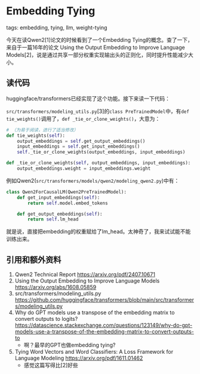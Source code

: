 Embedding Tying
===============

tags: embedding, tying, llm, weight-tying

今天在读Qwen2[1]论文的时候看到了一个Embedding Tying的概念。查了一下，来自于一篇16年的论文 Using the Output Embedding to Improve Language Models[2]，说是通过共享一部分权重实现输出头的正则化，同时提升性能减少大小。

## 读代码

huggingface/transformers已经实现了这个功能。接下来读一下代码：

`src/transformers/modeling_utils.py`[3]的`class PreTrainedModel`中，有`def tie_weights()`调用了，`def _tie_or_clone_weights()`，大意为：

```python
# （为易于阅读，进行了适当修改）
def tie_weights(self):
    output_embeddings = self.get_output_embeddings()
    input_embeddings = self.get_input_embeddings()
    self._tie_or_clone_weights(output_embeddings, input_embeddings)

def _tie_or_clone_weights(self, output_embeddings, input_embeddings):
    output_embeddings.weight = input_embeddings.weight
```

例如Qwen2(`src/transformers/models/qwen2/modeling_qwen2.py`)中有：

```python
class Qwen2ForCausalLM(Qwen2PreTrainedModel):
    def get_input_embeddings(self):
        return self.model.embed_tokens

    def get_output_embeddings(self):
        return self.lm_head
```

就是说，直接把embedding的权重赋给了lm_head。太神奇了，我来试试能不能训练出来。

## 引用和额外资料

1. Qwen2 Technical Report https://arxiv.org/pdf/2407.10671
2. Using the Output Embedding to Improve Language Models https://arxiv.org/abs/1608.05859
3. src/transformers/modeling_utils.py https://github.com/huggingface/transformers/blob/main/src/transformers/modeling_utils.py
4. Why do GPT models use a transpose of the embedding matrix to convert outputs to logits? https://datascience.stackexchange.com/questions/123149/why-do-gpt-models-use-a-transpose-of-the-embedding-matrix-to-convert-outputs-to
   * 啊？最早的GPT也做embedding tying?
5. Tying Word Vectors and Word Classifiers: A Loss Framework for Language Modeling https://arxiv.org/pdf/1611.01462
   * 感觉这篇写得比[2]好些